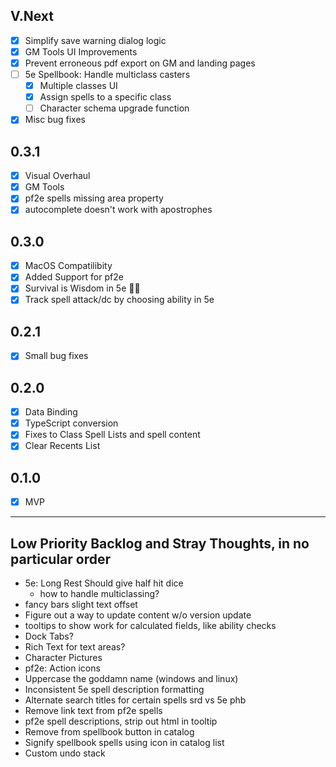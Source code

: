 ## V.Next
- [X] Simplify save warning dialog logic
- [X] GM Tools UI Improvements
- [X] Prevent erroneous pdf export on GM and landing pages
- [ ] 5e Spellbook: Handle multiclass casters
    - [X] Multiple classes UI
    - [X] Assign spells to a specific class
    - [ ] Character schema upgrade function
- [X] Misc bug fixes

## 0.3.1
- [X] Visual Overhaul
- [X] GM Tools
- [X] pf2e spells missing area property
- [X] autocomplete doesn't work with apostrophes

## 0.3.0
- [X] MacOS Compatilibity
- [X] Added Support for pf2e
- [X] Survival is Wisdom in 5e 🤦‍♂️
- [X] Track spell attack/dc by choosing ability in 5e

## 0.2.1
- [X] Small bug fixes

## 0.2.0
- [X] Data Binding
- [X] TypeScript conversion
- [X] Fixes to Class Spell Lists and spell content
- [X] Clear Recents List

## 0.1.0
- [X] MVP

---

## Low Priority Backlog and Stray Thoughts, in no particular order
- 5e: Long Rest Should give half hit dice 
    - how to handle multiclassing?
- fancy bars slight text offset
- Figure out a way to update content w/o version update
- tooltips to show work for calculated fields, like ability checks
- Dock Tabs?
- Rich Text for text areas?
- Character Pictures
- pf2e: Action icons 
- Uppercase the goddamn name (windows and linux)
- Inconsistent 5e spell description formatting
- Alternate search titles for certain spells srd vs 5e phb
- Remove link text from pf2e spells 
- pf2e spell descriptions, strip out html in tooltip
- Remove from spellbook button in catalog
- Signify spellbook spells using icon in catalog list
- Custom undo stack